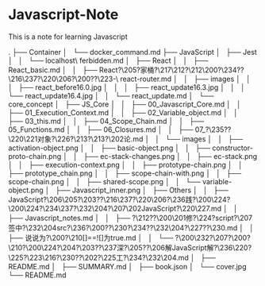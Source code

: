 # Javascript-Note
This is a note for learning Javascript

.
├── Container
│   └── docker_command.md
├── JavaScript
│   ├── Jest
│   │   └── localhost\ ferbidden.md
│   ├── React
│   │   ├── React_basic.md
│   │   ├── React?\205?家桶?\217\212?\212\200?\234??\216\237?\220\206?\200??\223-\ react-router.md
│   │   ├── images
│   │   │   ├── react_before16.0.jpg
│   │   │   ├── react_update16.3.jpg
│   │   │   └── react_update16.4.jpg
│   │   └── react_update.md
│   └── core_concept
│       ├── JS_Core
│       │   ├── 00_Javascript_Core.md
│       │   ├── 01_Execution_Context.md
│       │   ├── 02_Variable_object.md
│       │   ├── 03_this.md
│       │   ├── 04_Scope_Chain.md
│       │   ├── 05_Functions.md
│       │   ├── 06_Closures.md
│       │   ├── 07_?\235??\220\221对象?\226?\213?\213?\202论.md
│       │   └── images
│       │       ├── activation-object.png
│       │       ├── basic-object.png
│       │       ├── constructor-proto-chain.png
│       │       ├── ec-stack-changes.png
│       │       ├── ec-stack.png
│       │       ├── execution-context.png
│       │       ├── prototype-chain.png
│       │       ├── prototype_chain.png
│       │       ├── scope-chain-with.png
│       │       ├── scope-chain.png
│       │       ├── shared-scope.png
│       │       └── variable-object.png
│       ├── Javascript_inner.png
│       ├── Others
│       │   ├── JavaScript?\206\205?\203??\216\237?\220\206?\236践?\200\224?\200\224?\234\237?\232\204?\207\202JavaScript?\220\227.md
│       │   ├── Javascript_notes.md
│       │   ├── ?\212??\200\201修?\224?script?\207签中?\232\204src?\236?\200??\230?\234??\232\204?\227??\230.md
│       │   ├── 说说为?\200?\210[]==![]为true.md
│       │   └── ?\200\232?\207?\200?\210?\200\224?\204?\203??\237深?\205??\206解JavaScript解?\236\220?\225?\223\216?\230??\202?\225工?\234?\232\204.md
│       ├── README.md
│       ├── SUMMARY.md
│       ├── book.json
│       └── cover.jpg
└── README.md

